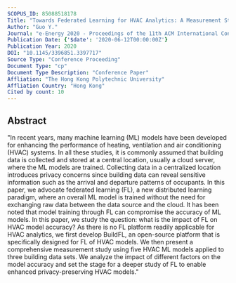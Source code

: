 ```yaml
---
SCOPUS_ID: 85088518178
Title: "Towards Federated Learning for HVAC Analytics: A Measurement Study"
Author: "Guo Y."
Journal: "e-Energy 2020 - Proceedings of the 11th ACM International Conference on Future Energy Systems"
Publication Date: {'$date': '2020-06-12T00:00:00Z'}
Publication Year: 2020
DOI: "10.1145/3396851.3397717"
Source Type: "Conference Proceeding"
Document Type: "cp"
Document Type Description: "Conference Paper"
Affliation: "The Hong Kong Polytechnic University"
Affliation Country: "Hong Kong"
Cited by count: 10
---
```


## Abstract
"In recent years, many machine learning (ML) models have been developed for enhancing the performance of heating, ventilation and air conditioning (HVAC) systems. In all these studies, it is commonly assumed that building data is collected and stored at a central location, usually a cloud server, where the ML models are trained. Collecting data in a centralized location introduces privacy concerns since building data can reveal sensitive information such as the arrival and departure patterns of occupants. In this paper, we advocate federated learning (FL), a new distributed learning paradigm, where an overall ML model is trained without the need for exchanging raw data between the data source and the cloud. It has been noted that model training through FL can compromise the accuracy of ML models. In this paper, we study the question: what is the impact of FL on HVAC model accuracy? As there is no FL platform readily applicable for HVAC analytics, we first develop BuildFL, an open-source platform that is specifically designed for FL of HVAC models. We then present a comprehensive measurement study using five HVAC ML models applied to three building data sets. We analyze the impact of different factors on the model accuracy and set the stage for a deeper study of FL to enable enhanced privacy-preserving HVAC models."
